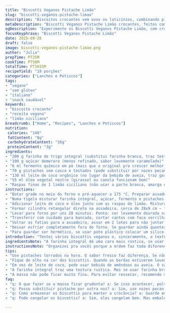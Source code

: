 ```yaml
---
title: "Biscotti Veganos Pistache Limão"
slug: "biscotti-veganos-pistache-limao"
description: "Biscoitos crocantes sem ovos ou laticínios, combinando pistaches tostados com raspas de limão fresco. Textura firme, quebradiça na mordida, aroma cítrico. Receita adaptada para usar farinha integral e substituir bebida vegetal por leite de coco, enriquecendo sabor e umidade. Ideal para quem busca uma opção vegana, rica em fibras e sabor marcante. Processo envolve duas fornadas com corte entre elas, garantindo biscoitos uniformes e dourados. Técnica perfeita pra reconhecer ponto pela cor e teste do palito – evitar assar demais pra não ressecar. Prática fácil para biscoitos tipo cantucci com crocância sem perder maciez interna."
metaDescription: "Biscotti Veganos Pistache Limão crocantes, feitos com farinha integral e leite de coco. Ideal para um lanche leve e saboroso."
ogDescription: "Experimente os Biscotti Veganos Pistache Limão, com crocância e aroma cítrico, perfeitos para um lanche saudável."
focusKeyphrase: "Biscotti Veganos Pistache Limão"
date: 2025-09-28
draft: false
image: biscotti-veganos-pistache-limao.png
author: "Julia"
prepTime: PT25M
cookTime: PT50M
totalTime: PT1H15M
recipeYield: "18 porções"
categories: ["Lanches e Petiscos"]
tags:
- "vegano"
- "sem glúten"
- "italiano"
- "snack saudável"
keywords:
- "biscoito crocante"
- "receita vegana"
- "limão siciliano"
breadcrumb: ["Home", "Recipes", "Lanches e Petiscos"]
nutrition: 
 calories: "140"
 fatContent: "8g"
 carbohydrateContent: "16g"
 proteinContent: "3g"
ingredients:
- "200 g farinha de trigo integral (substitui farinha branca, traz textura mais rústica)"
- "100 g açúcar demerara (menos refinado, sabor levemente caramelado)"
- "6 ml fermento químico em pó (mais que o original pra crescer melhor na integral)"
- "70 g pistaches sem casca e tostados (pode substituir por nozes pecan para variação)"
- "130 ml leite de coco orgânico (no lugar da bebida de aveia, traz gordura natural e leve doçura)"
- "55 ml óleo vegetal neutro (girassol ou canola funcionam bem)"
- "Raspas finas de 1 limão siciliano (não usar a parte branca, amarga demais)"
instructions:
- "Botar grade no meio do forno e pré-aquecer a 175 °C. Preparar assadeira com papel manteiga ou tapete de silicone. Evitar bandejas antiaderentes comuns, impede formação da crosta."
- "Numa tigela misturar farinha integral, açúcar, fermento e pistaches. Puxar o aroma das nozes tostadas, sentir textura áspera da farinha integral ajuda a controlar a umidade da massa."
- "Adicionar leite de coco e óleo junto com as raspas de limão. Misturar com colher no início pra começar a incorporar, depois amassar com mão enfarinhada até formar massa homogênea porém firme. Se ficar grudenta demais, polvilhar um pouco mais de farinha, mas cuidado para não endurecer."
- "Formar cilindro retangular direto na assadeira, cerca de 28x9 cm – formato mais compacto que o tradicional pra firmar melhor ao assar. Achatar levemente, textura firme evita que desmanche, lâmina do faca vai agradecer."
- "Levar para forno por uns 28 minutos. Ponto: cor levemente dourada nas bordas; testou com palito e sai com migalhas úmidas, não massa crua. Tirar do forno e deixar esfriar 10 minutos pra firmar."
- "Transferir com cuidado para bancada, cortar cantos com faca serrilhada em fatias de 1 a 1,2 cm. Esses biscottis precisam ser manuseados ainda mornos pra não quebrar em excesso."
- "Voltar as fatias para a assadeira, assar em 2 lotes para não juntar demais. 15 minutos cada lado, virar na metade. Escutar som de crocância começando, observar cor dourada uniforme sem queimar, sinal de equilíbrio perfeito."
- "Deixar esfriar completamente fora do forno. Se guardar ainda quentes, perdem a crocância e amolecem."
- "Para guardar ser hermético, se usar pote plástico colocar um silico-gel ou papel absorvente entre camadas para manter seca a textura."
introduction: "Tentei vários biscottis veganos e, sinceramente, a textura sempre esteve próxima demais do biscoito seco comum, sem graça. Descobri que trocar a farinha branca por integral, somado a um leite vegetal com gordura (como leite de coco) muda o jogo; fica mais saboroso, mais firme, e combina com a crocância das pistaches. O toque do limão siciliano, quando raspado fininho, transforma o aroma e corta a doçura, deixando um sabor mais equilibrado. O corte deve ser feito quando a massa ainda está morna, para manter as fatias inteiras – quando fria, o risco de esfarelar é maior. Ah, e o segredo: assar duas vezes. A primeira para firmar, a segunda pra dourar e secar bem. Sem essa prensa dupla, vira biscoito mole ou muito duro. Esse método que funciona há anos no cantucci, aí é só adaptar. Use papel manteiga, evita sujar e grudarem. Também prefiro usar pistaches frescos torrados em casa. "
ingredientsNote: "A farinha integral dá uma cara mais rústica, se usar branca precisa diminuir o fermento e óleo. O açúcar demerara tem sabor mais complexo, mas açúcar cristal fino também bate com limão. Troque pistache por outra noz, mas respeite a proporção. Leite de coco deixa a massa mais úmida e saborosa; pode ser substituído por bebida de aveia ou amêndoas se não gostar do coco, mas pode alterar um pouco o aroma. Óleo vegetal deve ser suave. O limão siciliano faz diferença, a casca de limão tahiti também funciona, mas mexe um pouco no sabor. Sempre use raspas frescas pra não amargar. Nem pense em omitir fermento, biscoito não cresce nem fica crocante do jeito certo."
instructionsNote: "Organizei pra vocês porque a ordem faz toda diferença: a massa fica difícil de acertar se você coloca tudo e começa a mexer sem técnica. Misturar os secos primeiro dá uniformidade; incorporar os líquidos aos poucos ajuda a controlar a textura, que deve ficar firme, nem mole nem seca demais. Use as mãos para espalhar direto na forma, assim você sente o ponto. O formato do cilindro é importante, não pode ficar muito fino que resseca demais. A primeira fornada é pra firmar os biscoitos; depois de cortar, assar cada lado numa segunda rodada é pra fazer a casquinha crocante, aquele som de quebrar é o sinal. Ficar de olho no forno evita que queimem ou fiquem moles. Armazenar só depois de esfriar para manter a crocância por mais tempo. Se sobrar, durem até 1 semana em pote fechado."
tips:
- "Use pistaches torrados na hora. O sabor fresco faz diferença. Se não tiver, nozes pecan também funcionam. A textura se mantém, mas o gosto muda. E não esqueça: sempre tostar as nozes para realçar o sabor. E cuidado com a temperatura do forno: coloco sempre a grade no meio. Assim, não queima e assa por igual."
- "Fique de olho na cor dos biscottis. Quando as bordas estiverem levemente douradas, é a hora de tirar do forno. Testar com palito é essencial. Um palito limpo não é sinal de que está pronto. Um pouco de umidade é o ideal para não deixar seco. Se sair completamente seco, perde a maciez interna."
- "Em vez de leite de coco, pode usar bebida de amêndoas ou aveia. O sabor altera mas ainda fica gostoso. Mas vai secar um pouco mais, então talvez acrescente um pouco mais de óleo. Ajuste sempre a textura da massa, deve ficar firme, mas não muito seca. O ideal é sentir a umidade. Acrescentar mais farinha é a solução mas pouco a pouco."
- "A farinha integral traz uma textura rustica. Mas se usar farinha branca, reduza a quantidade de fermento e óleo. O resultado muda. O açúcar demerara traz um toque caramelizado. Caso precise usar outro, o açúcar cristal fino bate com limão. Alternativas são sempre boas, mas respeite as proporções para não arriscar a receita."
- "A massa não pode ficar muito fina. Para evitar ressecar, recomendo moldar em um cilindro mais grosso. Cuidado na hora de cortar. O corte deve ser feito com faca serrilhada enquanto ainda está morna. Se deixar esfriar muito, esfarela. Crocância é a chave para um biscuit perfeito."
faq:
- "q: O que fazer se a massa ficar grudenta? a: Se isso acontecer, polvilhe farinha aos poucos. A massa deve ter uma textura firme. Não deixe seca demais. Se ficar grudenta, não tem problema, corrija com farinha. Dosagem é tudo."
- "q: Posso substituir pistache por outra noz? a: Sim, use nozes pecan ou amêndoas. O sabor muda, mas a textura se mantém. Mantenha as proporções. É importante para crocância e sabor."
- "q: Como armazenar os biscottis para manter a crocância? a: Guarde em pote hermético. Se usar plástico, coloque papel absorvente entre camadas. Isso ajuda a evitar a umidade. Armazenar apenas após esfriar é fundamental. Assim a crocância se preserva."
- "q: Pode congelar os biscottis? a: Sim, eles congelam bem. Mas embale em saquinhos para evitar queimaduras de congelamento. Se preferir, pode descongelar em temperatura ambiente. Fica como novo, crocante e saboroso."

---
```

